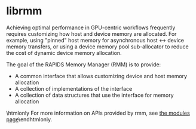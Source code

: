 # librmm

Achieving optimal performance in GPU-centric workflows frequently requires customizing how host and
device memory are allocated. For example, using "pinned" host memory for asynchronous
host <-> device memory transfers, or using a device memory pool sub-allocator to reduce the cost of
dynamic device memory allocation.

The goal of the RAPIDS Memory Manager (RMM) is to provide:
- A common interface that allows customizing device and host memory allocation
- A collection of implementations of the interface
- A collection of data structures that use the interface for memory allocation

\htmlonly For more information on APIs provided by rmm, see <a href="modules.html">the modules page</a>\endhtmlonly.
